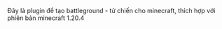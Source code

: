 Đây là plugin để tạo battleground - tử chiến cho minecraft, thích hợp 
với phiên bản minecraft 1.20.4
